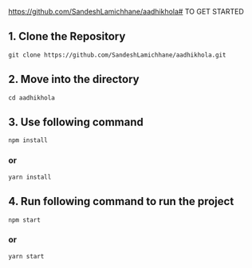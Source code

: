 https://github.com/SandeshLamichhane/aadhikhola# TO GET STARTED 

## 1. Clone the Repository
`git clone https://github.com/SandeshLamichhane/aadhikhola.git`

## 2. Move into the directory
`cd aadhikhola`

## 3. Use following command
`npm install`
### or
`yarn install`


## 4. Run following command to run the project

`npm start`

### or 

`yarn start` 